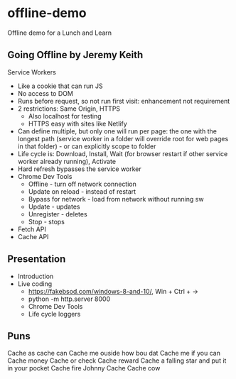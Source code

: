 # offline-demo
Offline demo for a Lunch and Learn

## Going Offline by Jeremy Keith

Service Workers
- Like a cookie that can run JS
- No access to DOM
- Runs before request, so not run first visit: enhancement not requirement
- 2 restrictions: Same Origin, HTTPS
    - Also localhost for testing
    - HTTPS easy with sites like Netlify
- Can define multiple, but only one will run per page: the one with the longest path (service worker in a folder will override root for web pages in that folder) - or can explicitly scope to folder
- Life cycle is: Download, Install, Wait (for browser restart if other service worker already running), Activate
- Hard refresh bypasses the service worker
- Chrome Dev Tools
    - Offline - turn off network connection
    - Update on reload - instead of restart
    - Bypass for network - load from network without running sw
    - Update - updates
    - Unregister - deletes
    - Stop - stops
- Fetch API
- Cache API

## Presentation
- Introduction
- Live coding
    - https://fakebsod.com/windows-8-and-10/, Win + Ctrl + ->
    - python -m http.server 8000
    - Chrome Dev Tools
    - Life cycle loggers

## Puns
Cache as cache can
Cache me ouside how bou dat
Cache me if you can
Cache money
Cache or check
Cache reward
Cache a falling star and put it in your pocket
Cache fire
Johnny Cache
Cache cow